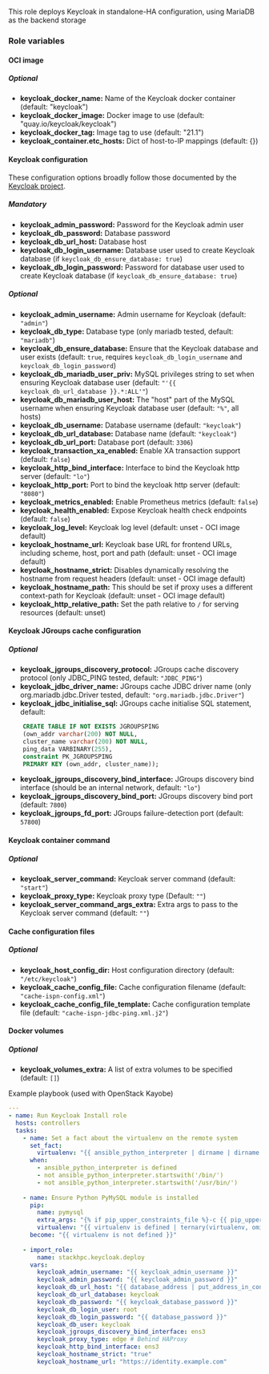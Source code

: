 This role deploys Keycloak in standalone-HA configuration, using MariaDB as the backend storage 

### Role variables

#### OCI image
##### Optional
* **keycloak_docker_name:** Name of the Keycloak docker container (default: "keycloak")
* **keycloak_docker_image:** Docker image to use (default: "quay.io/keycloak/keycloak")
* **keycloak_docker_tag:** Image tag to use (default: "21.1")
* **keycloak_container.etc_hosts:** Dict of host-to-IP mappings (default: {})
 
#### Keycloak configuration
These configuration options broadly follow those documented by the [Keycloak project](https://www.keycloak.org/server/all-config).
##### Mandatory
* **keycloak_admin_password:** Password for the Keycloak admin user
* **keycloak_db_password:** Database password
* **keycloak_db_url_host:** Database host
* **keycloak_db_login_username:** Database user used to create Keycloak database (if `keycloak_db_ensure_database: true`)
* **keycloak_db_login_password:** Password for database user used to create Keycloak database (if `keycloak_db_ensure_database: true`)

##### Optional
* **keycloak_admin_username:** Admin username for Keycloak (default: `"admin"`)
* **keycloak_db_type:** Database type (only mariadb tested, default: `"mariadb"`)
* **keycloak_db_ensure_database:** Ensure that the Keycloak database and user exists (default: `true`, requires
  `keycloak_db_login_username` and `keycloak_db_login_password`)
* **keycloak_db_mariadb_user_priv:** MySQL privileges string to set when ensuring Keycloak database user (default: `"'{{ keycloak_db_url_database }}.*:ALL'"`)
* **keycloak_db_mariadb_user_host:** The "host" part of the MySQL username when ensuring Keycloak database user
  (default: `"%"`, all hosts)
* **keycloak_db_username:** Database username (default: `"keycloak"`)
* **keycloak_db_url_database:** Database name (default: `"keycloak"`)
* **keycloak_db_url_port:** Database port (default: `3306`)
* **keycloak_transaction_xa_enabled:** Enable XA transaction support (default: `false`)
* **keycloak_http_bind_interface:** Interface to bind the Keycloak http server (default: `"lo"`)
* **keycloak_http_port:** Port to bind the keycloak http server (default: `"8080"`)
* **keycloak_metrics_enabled:** Enable Prometheus metrics (default: `false`)
* **keycloak_health_enabled:** Expose Keycloak health check endpoints (default: `false`)
* **keycloak_log_level:** Keycloak log level (default: unset - OCI image default)
* **keycloak_hostname_url:** Keycloak base URL for frontend URLs, including scheme, host, port and path (default: unset - OCI image default)
* **keycloak_hostname_strict:** Disables dynamically resolving the hostname from request headers (default: unset - OCI image default)
* **keycloak_hostname_path:** This should be set if proxy uses a different context-path for Keycloak (default: unset - OCI image default)
* **keycloak_http_relative_path:** Set the path relative to `/` for serving resources (default: unset)


#### Keycloak JGroups cache configuration
##### Optional
* **keycloak_jgroups_discovery_protocol:** JGroups cache discovery protocol (only JDBC_PING tested, default: `"JDBC_PING"`)
* **keycloak_jdbc_driver_name:** JGroups cache JDBC driver name (only org.mariadb.jdbc.Driver tested, default: `"org.mariadb.jdbc.Driver"`)
* **keycloak_jdbc_initialise_sql:** JGroups cache initialise SQL statement, default: 
```SQL
    CREATE TABLE IF NOT EXISTS JGROUPSPING 
    (own_addr varchar(200) NOT NULL, 
    cluster_name varchar(200) NOT NULL, 
    ping_data VARBINARY(255), 
    constraint PK_JGROUPSPING 
    PRIMARY KEY (own_addr, cluster_name));
```
* **keycloak_jgroups_discovery_bind_interface:** JGroups discovery bind interface (should be an internal network,
  default: `"lo"`)
* **keycloak_jgroups_discovery_bind_port:** JGroups discovery bind port (default: `7800`)
* **keycloak_jgroups_fd_port:** JGroups failure-detection port (default: `57800`)

#### Keycloak container command
##### Optional
* **keycloak_server_command:** Keycloak server command (default: `"start"`)
* **keycloak_proxy_type:** Keycloak proxy type (Default: `""`)
* **keycloak_server_command_args_extra:** Extra args to pass to the Keycloak server command (default: `""`)

#### Cache configuration files
##### Optional
* **keycloak_host_config_dir:** Host configuration directory (default: `"/etc/keycloak"`)
* **keycloak_cache_config_file:** Cache configuration filename (default: `"cache-ispn-config.xml"`)
* **keycloak_cache_config_file_template:** Cache configuration template file (default: `"cache-ispn-jdbc-ping.xml.j2"`)

#### Docker volumes
##### Optional
* **keycloak_volumes_extra:** A list of extra volumes to be specified (default: `[]`)


Example playbook (used with OpenStack Kayobe)

```YAML
---
- name: Run Keycloak Install role
  hosts: controllers
  tasks:
    - name: Set a fact about the virtualenv on the remote system
      set_fact:
        virtualenv: "{{ ansible_python_interpreter | dirname | dirname }}"
      when:
        - ansible_python_interpreter is defined
        - not ansible_python_interpreter.startswith('/bin/')
        - not ansible_python_interpreter.startswith('/usr/bin/')
    
    - name: Ensure Python PyMySQL module is installed
      pip:
        name: pymysql
        extra_args: "{% if pip_upper_constraints_file %}-c {{ pip_upper_constraints_file }}{% endif %}"
        virtualenv: "{{ virtualenv is defined | ternary(virtualenv, omit) }}"
      become: "{{ virtualenv is not defined }}"
    
    - import_role: 
        name: stackhpc.keycloak.deploy
      vars:
        keycloak_admin_username: "{{ keycloak_admin_username }}"
        keycloak_admin_password: "{{ keycloak_admin_password }}"
        keycloak_db_url_host: "{{ database_address | put_address_in_context('url') }}"
        keycloak_db_url_database: keycloak
        keycloak_db_password: "{{ keycloak_database_password }}"
        keycloak_db_login_user: root
        keycloak_db_login_password: "{{ database_password }}" 
        keycloak_db_user: keycloak
        keycloak_jgroups_discovery_bind_interface: ens3
        keycloak_proxy_type: edge # Behind HAProxy
        keycloak_http_bind_interface: ens3
        keycloak_hostname_strict: "true"
        keycloak_hostname_url: "https://identity.example.com"
```